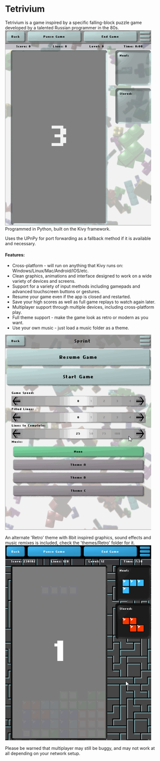# Tetrivium

Tetrivium is a game inspired by a specific falling-block puzzle game developed by a talented Russian programmer in the 80s.
![Gameplay](readme/tetrivium-game.gif)
Programmed in Python, built on the Kivy framework.

Uses the UPnPy for port forwarding as a fallback method if it is available and necessary.

#### Features:
* Cross-platform - will run on anything that Kivy runs on: Windows/Linux/Mac/Android/IOS/etc.
* Clean graphics, animations and interface designed to work on a wide variety of devices and screens.
* Support for a variety of input methods including gamepads and advanced touchscreen buttons or gestures.
* Resume your game even if the app is closed and restarted.
* Save your high scores as well as full game replays to watch again later.
* Multiplayer support through multiple devices, including cross-platform play.
* Full theme support - make the game look as retro or modern as you want.
* Use your own music - just load a music folder as a theme.

![Sprint Mode](readme/tetrivium-sprint.gif)

An alternate 'Retro' theme with 8bit inspired graphics, sound effects and music remixes is included, check the 'themes/Retro' folder for it.
![Theme](readme/tetrivium-themed.gif)

Please be warned that multiplayer may still be buggy, and may not work at all depending on your network setup.
